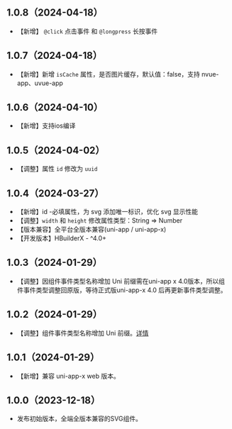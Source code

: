 ## 1.0.8（2024-04-18）
- 【新增】 `@click` 点击事件 和 `@longpress` 长按事件
## 1.0.7（2024-04-18）
- 【新增】新增 `isCache` 属性，是否图片缓存，默认值：false，支持 nvue-app、uvue-app
## 1.0.6（2024-04-10）
- 【新增】支持ios编译
## 1.0.5（2024-04-02）
- 【调整】属性 `id` 修改为 `uuid`
## 1.0.4（2024-03-27）
- 【新增】id -必填属性，为 svg 添加唯一标识，优化 svg 显示性能
- 【调整】`width` 和 `height` 修改属性类型：String => Number
- 【版本兼容】全平台全版本兼容(uni-app / uni-app-x)
- 【开发版本】HBuilderX - ^4.0+
## 1.0.3（2024-01-29）
- 【调整】因组件事件类型名称增加 Uni 前缀需在uni-app x 4.0版本，所以组件事件类型调整回原版，等待正式版uni-app-x 4.0 后再更新事件类型调整。
## 1.0.2（2024-01-29）
- 【调整】组件事件类型名称增加 Uni 前缀。[详情](https://doc.dcloud.net.cn/uni-app-x/component/common.html#rename-event-type)
## 1.0.1（2024-01-29）
- 【新增】兼容 uni-app-x web 版本。
## 1.0.0（2023-12-18）
- 发布初始版本，全端全版本兼容的SVG组件。
